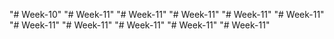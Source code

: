 "# Week-10" 
"# Week-11" 
"# Week-11" 
"# Week-11" 
"# Week-11" 
"# Week-11" 
"# Week-11" 
"# Week-11" 
"# Week-11" 
"# Week-11" 
"# Week-11" 
